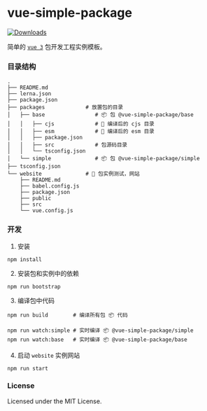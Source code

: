 vue-simple-package
===

[![Downloads](https://img.shields.io/static/v1?label=Github&message=repo&color=green&style=flat&logo=github)](https://github.com/tsbbjs/vue-simple-package)

简单的 [`vue 3`](https://v3.vuejs.org/) 包开发工程实例模板。

### 目录结构

```shell
.
├── README.md
├── lerna.json
├── package.json
├── packages             # 放置包的目录
│   ├── base                # 📦 包 @vue-simple-package/base
│   │   ├── cjs             # 🔄 编译后的 cjs 目录
│   │   ├── esm             # 🔄 编译后的 esm 目录
│   │   ├── package.json
│   │   ├── src             # 包源码目录
│   │   └── tsconfig.json
│   └── simple              # 📦 包 @vue-simple-package/simple
├── tsconfig.json
└── website              # 🐝 包实例测试，网站
    ├── README.md
    ├── babel.config.js
    ├── package.json
    ├── public
    ├── src
    └── vue.config.js
```

### 开发

1. 安装

```shell
npm install
```

2. 安装包和实例中的依赖

```shell
npm run bootstrap
```

3. 编译包中代码

```shell
npm run build        # 编译所有包 📦 代码

npm run watch:simple # 实时编译 📦 @vue-simple-package/simple
npm run watch:base   # 实时编译 📦 @vue-simple-package/base
```

4. 启动 `website` 实例网站

```shell
npm run start
```

### License

Licensed under the MIT License.